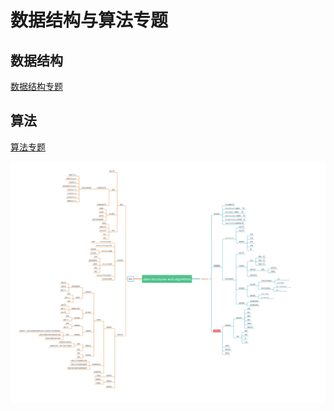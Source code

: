 # 数据结构与算法专题 



##  数据结构
  
   [数据结构专题](docs/数据结构.md)
## 算法

  [算法专题](docs/算法.md)
  
  
 ![数据结构与算法专题](https://github.com/Devonmusa/demos-parent/blob/develop/data-structures-and-algorithms/img/data-structures-and-algorithms.png)